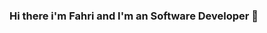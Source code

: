 ### Hi there  i'm Fahri and I'm an Software Developer 👋

<!--
**fahridon/fahridon** is a ✨ _special_ ✨ repository because its `README.md` (this file) appears on your GitHub profile.

Here are some ideas to get you started:

- 🔭 I’m currently working on Penti Çorap <br>
- 🌱 I’m currently learning ABAP, C#, T-SQL...
- 👯 I’m looking to collaborate on ...
- 🤔 I’m looking for help with ...
- 💬 Ask me about ...
- 📫 How to reach me: ...
- 😄 Pronouns: ...
- ⚡ Fun fact: ...
-->
